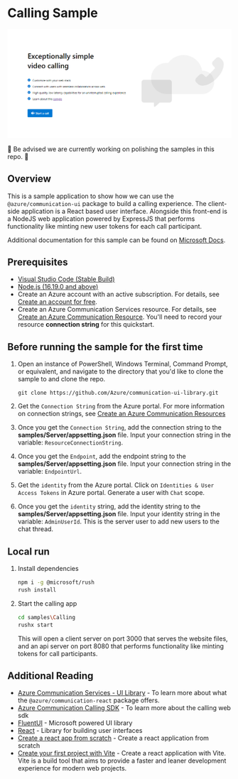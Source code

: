 # Calling Sample

![Homepage](./Media/homepage-sample-calling.png)

🚧 Be advised we are currently working on polishing the samples in this repo. 🚧

## Overview

This is a sample application to show how we can use the `@azure/communication-ui` package to build a calling experience.
The client-side application is a React based user interface. Alongside this front-end is a NodeJS web application powered by ExpressJS that performs functionality like minting new user tokens for each call participant.

Additional documentation for this sample can be found on [Microsoft Docs](https://docs.microsoft.com/azure/communication-services/samples/calling-hero-sample).

## Prerequisites

- [Visual Studio Code (Stable Build)](https://code.visualstudio.com/Download)
- [Node.js (16.19.0 and above)](https://nodejs.org/en/download/)
- Create an Azure account with an active subscription. For details, see [Create an account for free](https://azure.microsoft.com/free/?WT.mc_id=A261C142F).
- Create an Azure Communication Services resource. For details, see [Create an Azure Communication Resource](https://docs.microsoft.com/azure/communication-services/quickstarts/create-communication-resource). You'll need to record your resource **connection string** for this quickstart.

## Before running the sample for the first time

1. Open an instance of PowerShell, Windows Terminal, Command Prompt, or equivalent, and navigate to the directory that you'd like to clone the sample to and clone the repo.

    ```shell
    git clone https://github.com/Azure/communication-ui-library.git
    ```

1. Get the `Connection String` from the Azure portal. For more information on connection strings, see [Create an Azure Communication Resources](https://docs.microsoft.com/azure/communication-services/quickstarts/create-communication-resource)
1. Once you get the `Connection String`, add the connection string to the **samples/Server/appsetting.json** file. Input your connection string in the variable: `ResourceConnectionString`.
1. Once you get the `Endpoint`, add the endpoint string to the **samples/Server/appsetting.json** file. Input your connection string in the variable: `EndpointUrl`.
1. Get the `identity` from the Azure portal. Click on `Identities & User Access Tokens` in Azure portal. Generate a user with `Chat` scope.
1. Once you get the `identity` string, add the identity string to the **samples/Server/appsetting.json** file. Input your identity string in the variable: `AdminUserId`. This is the server user to add new users to the chat thread.

## Local run

1. Install dependencies

    ```bash
    npm i -g @microsoft/rush
    rush install
    ```

1. Start the calling app

    ```bash
    cd samples\Calling
    rushx start
    ```

    This will open a client server on port 3000 that serves the website files, and an api server on port 8080 that performs functionality like minting tokens for call participants.

## Additional Reading

- [Azure Communication Services - UI Library](https://azure.github.io/communication-ui-library/) - To learn more about what the `@azure/communication-react` package offers.
- [Azure Communication Calling SDK](https://docs.microsoft.com/azure/communication-services/concepts/voice-video-calling/calling-sdk-features) - To learn more about the calling web sdk
- [FluentUI](https://developer.microsoft.com/fluentui#/) - Microsoft powered UI library
- [React](https://reactjs.org/) - Library for building user interfaces
- [Create a react app from scratch](https://react.dev/learn/build-a-react-app-from-scratch) - Create a react application from scratch
- [Create your first project with Vite](https://vite.dev/guide/#scaffolding-your-first-vite-project) - Create a react application with Vite. Vite is a build tool that aims to provide a faster and leaner development experience for modern web projects.
